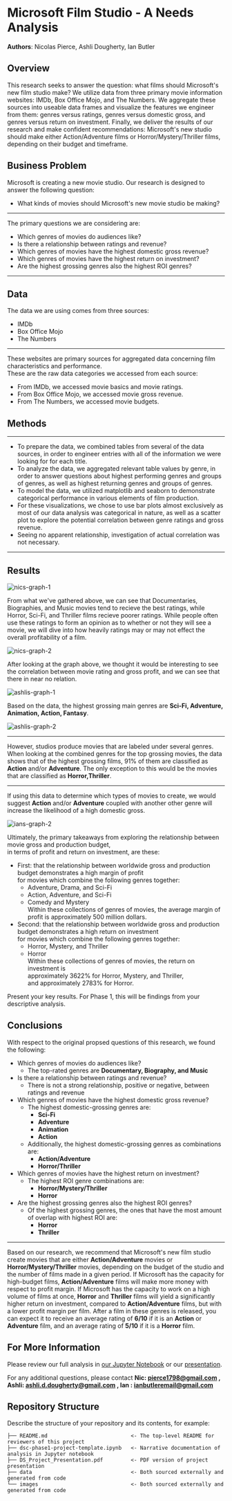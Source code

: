 # Microsoft Film Studio - A Needs Analysis

**Authors**: Nicolas Pierce, Ashli Dougherty, Ian Butler

## Overview

This research seeks to answer the question: what films should Microsoft's new film studio make? We utilize data from three primary movie information websites: IMDb, Box Office Mojo, and The Numbers. We aggregate these sources into useable data frames and visualize the features we engineer from them: genres versus ratings, genres versus domestic gross, and genres versus return on investment. Finally, we deliver the results of our research and make confident recommendations: Microsoft's new studio should make either Action/Adventure films or Horror/Mystery/Thriller films, depending on their budget and timeframe.

## Business Problem

Microsoft is creating a new movie studio. Our research is designed to answer the following question:
- What kinds of movies should Microsoft's new movie studio be making?
***
The primary questions we are considering are:
* Which genres of movies do audiences like?
* Is there a relationship between ratings and revenue?
* Which genres of movies have the highest domestic gross revenue?
* Which genres of movies have the highest return on investment?
* Are the highest grossing genres also the highest ROI genres?

***

## Data

The data we are using comes from three sources:
* IMDb
* Box Office Mojo
* The Numbers
***
These websites are primary sources for aggregated data concerning film characteristics and performance.<br>These are the raw data categories we accessed from each source:
* From IMDb, we accessed movie basics and movie ratings.
* From Box Office Mojo, we accessed movie gross revenue.
* From The Numbers, we accessed movie budgets.

## Methods

***
* To prepare the data, we combined tables from several of the data sources, in order to engineer entries with all of the information we were looking for for each title.
* To analyze the data, we aggregated relevant table values by genre, in order to answer questions about highest performing genres and groups of genres, as well as highest returning genres and groups of genres.
* To model the data, we utilized matplotlib and seaborn to demonstrate categorical performance in various elements of film production.
* For these visualizations, we chose to use bar plots almost exclusively as most of our data analysis was categorical in nature, as well as a scatter plot to explore the potential correlation between genre ratings and gross revenue.
* Seeing no apparent relationship, investigation of actual correlation was not necessary.
***

## Results

![nics-graph-1](./images/genre-and-average-ratings2.png)

From what we've gathered above, we can see that Documentaries, Biographies, and Music movies tend to recieve the best ratings, while Horror, Sci-Fi, and Thriller films recieve poorer ratings. While people often use these ratings to form an opinion as to whether or not they will see a movie, we will dive into how heavily ratings may or may not effect the overall profitability of a film.

![nics-graph-2](./images/ratings-and-gross-revenue2.png)

After looking at the graph above, we thought it would be interesting to see the correlation between movie rating and gross profit, and we can see that there in near no relation.

![ashlis-graph-1](./images/gross-by-genre2.png)

Based on the data, the highest grossing main genres are **Sci-Fi, Adventure, Animation, Action, Fantasy**. 

![ashlis-graph-2](./images/top-40-genres2.png)

***
However, studios produce movies that are labeled under several genres. When looking at the combined genres for the top grossing movies, the data shows that of the highest grossing films, 91% of them are classified as **Action** and/or **Adventure**. The only exception to this would be the movies that are classified as **Horror,Thriller**. 
***
If using this data to determine which types of movies to create, we would suggest **Action** and/or **Adventure** coupled with another other genre will increase the likelihood of a high domestic gross. 

![ians-graph-2](./images/budgets-profit-and-roi2.png)

Ultimately, the primary takeaways from exploring the relationship between movie gross and production budget,<br>in terms of profit and return on investment, are these:
 - First: that the relationship between worldwide gross and production budget demonstrates a high margin of profit<br>for movies which combine the following genres together:
     - Adventure, Drama, and Sci-Fi
     - Action, Adventure, and Sci-Fi
     - Comedy and Mystery
<br>Within these collections of genres of movies, the average margin of profit is approximately 500 million dollars.<br>
 - Second: that the relationship between worldwide gross and production budget demonstrates a high return on investment<br>for movies which combine the following genres together:
     - Horror, Mystery, and Thriller
     - Horror
<br>Within these collections of genres of movies, the return on investment is<br>approximately 3622% for Horror, Mystery, and Thriller,<br>and approximately 2783% for Horror.

Present your key results. For Phase 1, this will be findings from your descriptive analysis.

## Conclusions

With respect to the original propsed questions of this research, we found the following:
* Which genres of movies do audiences like?
    * The top-rated genres are **Documentary, Biography, and Music**
* Is there a relationship between ratings and revenue?
    * There is not a strong relationship, positive or negative, between ratings and revenue
* Which genres of movies have the highest domestic gross revenue?
    * The highest domestic-grossing genres are:
        * **Sci-Fi**
        * **Adventure**
        * **Animation**
        * **Action**
    * Additionally, the highest domestic-grossing genres as combinations are:
        * **Action/Adventure**
        * **Horror/Thriller**
* Which genres of movies have the highest return on investment?
    * The highest ROI genre combinations are:
        * **Horror/Mystery/Thriller**
        * **Horror**
* Are the highest grossing genres also the highest ROI genres?
    * Of the highest grossing genres, the ones that have the most amount of overlap with highest ROI are:
        * **Horror**
        * **Thriller**
***
Based on our research, we recommend that Microsoft's new film studio create movies that are either **Action/Adventure** movies or **Horror/Mystery/Thriller** movies, depending on the budget of the studio and the number of films made in a given period. If Microsoft has the capacity for high-budget films, **Action/Adventure** films will make more money with respect to profit margin. If Microsoft has the capacity to work on a high volume of films at once, **Horror** and **Thriller** films will yield a significantly higher return on investment, compared to **Action/Adventure** films, but with a lower profit margin per film. After a film in these genres is released, you can expect it to receive an average rating of **6/10** if it is an **Action** or **Adventure** film, and an average rating of **5/10** if it is a **Horror** film.

## For More Information

Please review our full analysis in [our Jupyter Notebook](./microsoft-movie-analysis.ipynb) or our [presentation](./microsoft-movie-presentation.pdf).

For any additional questions, please contact **Nic: pierce1798@gmail.com , Ashli: ashli.d.dougherty@gmail.com , Ian : ianbutleremail@gmail.com**

## Repository Structure

Describe the structure of your repository and its contents, for example:

```
├── README.md                           <- The top-level README for reviewers of this project
├── dsc-phase1-project-template.ipynb   <- Narrative documentation of analysis in Jupyter notebook
├── DS_Project_Presentation.pdf         <- PDF version of project presentation
├── data                                <- Both sourced externally and generated from code
└── images                              <- Both sourced externally and generated from code
```
